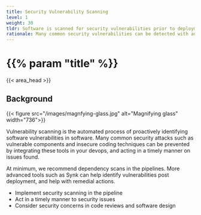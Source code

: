 ```yaml
---
title: Security Vulnerability Scanning
level: 1
weight: 30
tldr: Software is scanned for security vulnerabilities prior to deployment
rationale: Many common security vulnerabilities can be detected with automated tools.  By implementing tools for dependency scanning, SAST, and DAST in the pipeline we can reduce the attack surface of our software
---
```


# {{% param "title" %}}
{{< area_head >}}

## Background

{{< figure src="/images/magnfying-glass.jpg" alt="Magnifying glass" width="736">}}

Vulnerability scanning is the automated process of proactively identifying
software vulnerabilities in software.  Many common security attacks such as
vulnerable components and insecure coding techniques can be prevented by
integrating these tools in your devops, and acting in a timely manner on
issues found.

At minimum, we recommend dependency scans in the pipelines.  More advanced tools
such as Synk can help identify vulnerabilities post deployment, and help with
remedial actions.

* Implement security scanning in the pipeline
* Act in a timely manner to security issues
* Consider security concerns in code reviews and software design